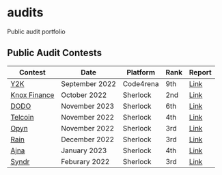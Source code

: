 # audits
Public audit portfolio 

## Public Audit Contests

| Contest                                                                                          | Date          | Platform  | Rank | Report                                                 |
| ------------------------------------------------------------------------------------------------ | ------------- | --------- | ---- | ------------------------------------------------------ |
| [Y2K](https://code4rena.com/contests/2022-09-y2k-finance-contest)                                | September 2022| Code4rena | 9th  | [Link](https://code4rena.com/contests/2022-09-y2k-finance-contest)    |
| [Knox Finance](https://app.sherlock.xyz/audits/contests/4)                                       | October 2022  | Sherlock  | 2nd  | [Link](https://app.sherlock.xyz/audits/contests/4)     |
| [DODO](https://app.sherlock.xyz/audits/contests/21)                                              | November 2023 | Sherlock  | 6th  | [Link](https://app.sherlock.xyz/audits/contests/21)    |
| [Telcoin](https://app.sherlock.xyz/audits/contests/25)                                           | November 2022 | Sherlock  | 4th  | [Link](https://app.sherlock.xyz/audits/contests/25)    |
| [Opyn](https://app.sherlock.xyz/audits/contests/26)                                              | November 2022 | Sherlock  | 3rd  | [Link](https://app.sherlock.xyz/audits/contests/26)    |
| [Rain](https://app.sherlock.xyz/audits/contests/30)                                              | December 2022 | Sherlock  | 3rd  | [Link](https://app.sherlock.xyz/audits/contests/30)    |
| [Ajna](https://app.sherlock.xyz/audits/contests/32)                                              | January 2023  | Sherlock  | 4th  | [Link](https://app.sherlock.xyz/audits/contests/32)    |
| [Syndr](https://app.sherlock.xyz/audits/contests/46)                                             | Feburary 2022 | Sherlock  | 3rd  | [Link](https://app.sherlock.xyz/audits/contests/46)    |
